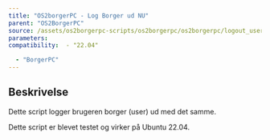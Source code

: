 ```yaml
---
title: "OS2borgerPC - Log Borger ud NU"
parent: "OS2BorgerPC"
source: /assets/os2borgerpc-scripts/os2borgerpc/os2borgerpc/logout_user.sh
parameters:
compatibility:  - "22.04"

  - "BorgerPC"
---
```


## Beskrivelse
Dette script logger brugeren borger (user) ud med det samme.

Dette script er blevet testet og virker på Ubuntu 22.04.